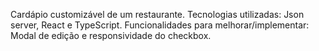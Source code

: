 Cardápio customizável de um restaurante.
Tecnologias utilizadas: Json server, React e TypeScript.
Funcionalidades para melhorar/implementar: Modal de edição e responsividade do checkbox.


